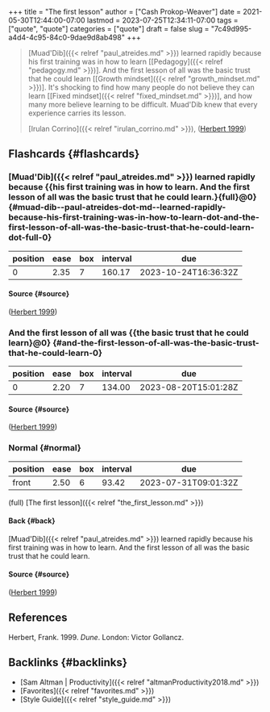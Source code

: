 +++
title = "The first lesson"
author = ["Cash Prokop-Weaver"]
date = 2021-05-30T12:44:00-07:00
lastmod = 2023-07-25T12:34:11-07:00
tags = ["quote", "quote"]
categories = ["quote"]
draft = false
slug = "7c49d995-a4d4-4c95-84c0-9dae9d8ab498"
+++

> [Muad'Dib]({{< relref "paul_atreides.md" >}}) learned rapidly because his first training was in how to learn [[Pedagogy]({{< relref "pedagogy.md" >}})]. And the first lesson of all was the basic trust that he could learn [[Growth mindset]({{< relref "growth_mindset.md" >}})]. It's shocking to find how many people do not believe they can learn [[Fixed mindset]({{< relref "fixed_mindset.md" >}})], and how many more believe learning to be difficult. Muad'Dib knew that every experience carries its lesson.
>
> [Irulan Corrino]({{< relref "irulan_corrino.md" >}}), (<a href="#citeproc_bib_item_1">Herbert 1999</a>)


## Flashcards {#flashcards}


### [Muad'Dib]({{< relref "paul_atreides.md" >}}) learned rapidly because {{his first training was in how to learn. And the first lesson of all was the basic trust that he could learn.}{full}@0} {#muad-dib--paul-atreides-dot-md--learned-rapidly-because-his-first-training-was-in-how-to-learn-dot-and-the-first-lesson-of-all-was-the-basic-trust-that-he-could-learn-dot-full-0}

| position | ease | box | interval | due                  |
|----------|------|-----|----------|----------------------|
| 0        | 2.35 | 7   | 160.17   | 2023-10-24T16:36:32Z |


#### Source {#source}

(<a href="#citeproc_bib_item_1">Herbert 1999</a>)


### And the first lesson of all was {{the basic trust that he could learn}@0} {#and-the-first-lesson-of-all-was-the-basic-trust-that-he-could-learn-0}

| position | ease | box | interval | due                  |
|----------|------|-----|----------|----------------------|
| 0        | 2.20 | 7   | 134.00   | 2023-08-20T15:01:28Z |


#### Source {#source}

(<a href="#citeproc_bib_item_1">Herbert 1999</a>)


### Normal {#normal}

| position | ease | box | interval | due                  |
|----------|------|-----|----------|----------------------|
| front    | 2.50 | 6   | 93.42    | 2023-07-31T09:01:32Z |

(full) [The first lesson]({{< relref "the_first_lesson.md" >}})


#### Back {#back}

[Muad'Dib]({{< relref "paul_atreides.md" >}}) learned rapidly because his first training was in how to learn. And the first lesson of all was the basic trust that he could learn.


#### Source {#source}

(<a href="#citeproc_bib_item_1">Herbert 1999</a>)

## References

<style>.csl-entry{text-indent: -1.5em; margin-left: 1.5em;}</style><div class="csl-bib-body">
  <div class="csl-entry"><a id="citeproc_bib_item_1"></a>Herbert, Frank. 1999. <i>Dune</i>. London: Victor Gollancz.</div>
</div>


## Backlinks {#backlinks}

-   [Sam Altman | Productivity]({{< relref "altmanProductivity2018.md" >}})
-   [Favorites]({{< relref "favorites.md" >}})
-   [Style Guide]({{< relref "style_guide.md" >}})
